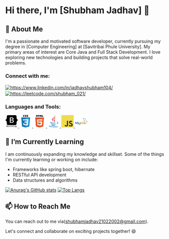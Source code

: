 # Hi there, I'm [Shubham Jadhav] 👋

## 🚀 About Me

I'm a passionate and motivated software developer, currently pursuing my degree in [Computer Engineering] at [Savitribai Phule University]. My primary areas of interest are Core Java and Full Stack Development.
I love exploring new technologies and building projects that solve real-world problems.

<h3 align="left">Connect with me:</h3>
<p align="left">
<a href="https://linkedin.com/in/https://www.linkedin.com/in/jadhavshubham104/" target="blank"><img align="center" src="https://raw.githubusercontent.com/rahuldkjain/github-profile-readme-generator/master/src/images/icons/Social/linked-in-alt.svg" alt="https://www.linkedin.com/in/jadhavshubham104/" height="30" width="40" /></a>
<a href="https://www.leetcode.com/https://leetcode.com/shubham_021/" target="blank"><img align="center" src="https://raw.githubusercontent.com/rahuldkjain/github-profile-readme-generator/master/src/images/icons/Social/leet-code.svg" alt="https://leetcode.com/shubham_021/" height="30" width="40" /></a>
</p>

<h3 align="left">Languages and Tools:</h3>
<p align="left"> <a href="https://getbootstrap.com" target="_blank" rel="noreferrer"> <img src="https://raw.githubusercontent.com/devicons/devicon/master/icons/bootstrap/bootstrap-plain-wordmark.svg" alt="bootstrap" width="40" height="40"/> </a> <a href="https://www.w3schools.com/css/" target="_blank" rel="noreferrer"> <img src="https://raw.githubusercontent.com/devicons/devicon/master/icons/css3/css3-original-wordmark.svg" alt="css3" width="40" height="40"/> </a> <a href="https://www.w3.org/html/" target="_blank" rel="noreferrer"> <img src="https://raw.githubusercontent.com/devicons/devicon/master/icons/html5/html5-original-wordmark.svg" alt="html5" width="40" height="40"/> </a> <a href="https://www.java.com" target="_blank" rel="noreferrer"> <img src="https://raw.githubusercontent.com/devicons/devicon/master/icons/java/java-original.svg" alt="java" width="40" height="40"/> </a> <a href="https://developer.mozilla.org/en-US/docs/Web/JavaScript" target="_blank" rel="noreferrer"> <img src="https://raw.githubusercontent.com/devicons/devicon/master/icons/javascript/javascript-original.svg" alt="javascript" width="40" height="40"/> </a> <a href="https://www.mysql.com/" target="_blank" rel="noreferrer"> <img src="https://raw.githubusercontent.com/devicons/devicon/master/icons/mysql/mysql-original-wordmark.svg" alt="mysql" width="40" height="40"/> </a> </p>


## 🌱 I’m Currently Learning

I am continuously expanding my knowledge and skillset. Some of the things I'm currently learning or working on include:

- Frameworks like spring boot, hibernate
- RESTful API development
- Data structures and algorithms

[![Anurag's GitHub stats](https://github-readme-stats.vercel.app/api?username=ShubhamBJ21)](https://github.com/anuraghazra/github-readme-stats)
[![Top Langs](https://github-readme-stats.vercel.app/api/top-langs/?username=ShubhamBJ21)](https://github.com/anuraghazra/github-readme-stats)

## 📫 How to Reach Me

You can reach out to me via(shubhamjadhav21022002@gmail.com).

Let's connect and collaborate on exciting projects together! 😄


<!---
ShubhamBJ21/ShubhamBJ21 is a ✨ special ✨ repository because its `README.md` (this file) appears on your GitHub profile.
You can click the Preview link to take a look at your changes.
--->
